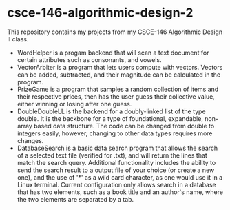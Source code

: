 # csce-146-algorithmic-design-2
This repository contains my projects from my CSCE-146 Algorithmic Design II class.
- WordHelper is a progam backend that will scan a text document for certain attributes such as consonants, and vowels.
- VectorArbiter is a program that lets users compute with vectors. Vectors can be added, subtracted, and their magnitude can be calculated in the program.
- PrizeGame is a program that samples a random collection of items and their respective prices, then has the user guess their collective value, either winning or losing after one guess.
- DoubleDoubleLL is the backend for a doubly-linked list of the type double. It is the backbone for a type of foundational, expandable, non-array based data structure. The code can be changed from double to integers easily, however, changing to other data types requires more changes.
- DatabaseSearch is a basic data search program that allows the search of a selected text file (verified for .txt), and will return the lines that match the search query. Additional functionality includes the ability to send the search result to a output file of your choice (or create a new one), and the use of '*' as a wild card character, as one would use it in a Linux terminal. Current configuration only allows search in a database that has two elements, such as a book title and an author's name, where the two elements are separated by a tab.
